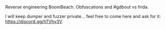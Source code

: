 Reverse engineering BoomBeach. Obfuscations and #gdbout vs frida.

I will keep dumper and fuzzer private... feel free to come here and ask for it:
https://discord.gg/hTVhy3V
